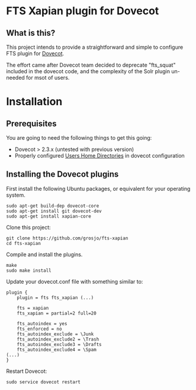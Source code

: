 FTS Xapian plugin for Dovecot
=============================

What is this?
-------------

This project intends to provide a straightforward and simple to configure FTS plugin for [Dovecot](https://github.com/dovecot/).

The effort came after Dovecot team decided to deprecate "fts_squat" included in the dovecot code, and the complexity of the Solr plugin un-needed for msot of users.


Installation
============

Prerequisites
-------------

You are going to need the following things to get this going:

* Dovecot > 2.3.x (untested with previous version)
* Properly configured [Users Home Directories](https://wiki.dovecot.org/VirtualUsers/Home) in dovecot configuration


Installing the Dovecot plugins
------------------------------

First install the following Ubuntu packages, or equivalent for your operating system. 

```
sudo apt-get build-dep dovecot-core
sudo apt-get install git dovecot-dev
sudo apt-get install xapian-core
```

Clone this project:

```
git clone https://github.com/grosjo/fts-xapian
cd fts-xapian
```

Compile and install the plugins. 

```
make
sudo make install
```

Update your dovecot.conf file with something similar to:
```
plugin {
	plugin = fts fts_xapian (...)

	fts = xapian
	fts_xapian = partial=2 full=20

	fts_autoindex = yes
	fts_enforced = no
	fts_autoindex_exclude = \Junk
  	fts_autoindex_exclude2 = \Trash
	fts_autoindex_exclude3 = \Drafts
	fts_autoindex_exclude4 = \Spam
(...)
}
```


Restart Dovecot:

```
sudo service dovecot restart
```


